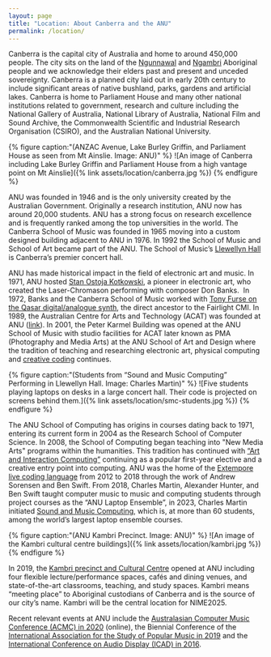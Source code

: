 ```yaml
---
layout: page  
title: "Location: About Canberra and the ANU"
permalink: /location/
---
```


Canberra is the capital city of Australia and home to around 450,000 people. The city sits on the land of the [Ngunnawal](https://www.ngunnawal.org) and [Ngambri](http://www.ngambri.org) Aboriginal people and we acknowledge their elders past and present and unceded sovereignty. Canberra is a planned city laid out in early 20th century to include significant areas of native bushland, parks, gardens and artificial lakes. Canberra is home to Parliament House and many other national institutions related to government, research and culture including the National Gallery of Australia, National Library of Australia, National Film and Sound Archive, the Commonwealth Scientific and Industrial Research Organisation (CSIRO), and the Australian National University.

{% figure caption:"(ANZAC Avenue, Lake Burley Griffin, and Parliament House as seen from Mt Ainslie. Image: ANU)" %}
![An image of Canberra including Lake Burley Griffin and Parliament House from a high vantage point on Mt Ainslie]({% link assets/location/canberra.jpg %})
{% endfigure %}

ANU was founded in 1946 and is the only university created by the Australian Government. Originally a research institution, ANU now has around 20,000 students. ANU has a strong focus on research excellence and is frequently ranked among the top universities in the world. The Canberra School of Music was founded in 1965 moving into a custom designed building adjacent to ANU in 1976. In 1992 the School of Music and School of Art became part of the ANU. The School of Music’s [Llewellyn Hall](https://llewellynhall.com.au) is Canberra’s premier concert hall.

ANU has made historical impact in the field of electronic art and music. In 1971, ANU hosted [Stan Ostoja Kotkowski](https://adb.anu.edu.au/biography/ostojakotkowski-joseph-stanislaw--stan-21621), a pioneer in electronic art, who created the Laser-Chromason performing with composer Don Banks.  In 1972, Banks and the Canberra School of Music worked with [Tony Furse on the Qasar digital/analogue synth](https://120years.net/qasar-iii-m8-tony-furse-australia-1970-1976/), the direct ancestor to the Fairlight CMI. In 1989, the Australian Centre for Arts and Technology (ACAT) was founded at ANU ([link](http://www.avatar.com.au/courses/acat/)). In 2001, the Peter Karmel Building was opened at the ANU School of Music with studio facilities for ACAT later known as PMA (Photography and Media Arts) at the ANU School of Art and Design where the tradition of teaching and researching electronic art, physical computing and [creative coding](https://programsandcourses.anu.edu.au/2023/course/DESN2002) continues.

{% figure caption:"(Students from “Sound and Music Computing” Performing in Llewellyn Hall. Image: Charles Martin)" %}
![Five students playing laptops on desks in a large concert hall. Their code is projected on screens behind them.]({% link assets/location/smc-students.jpg %})
{% endfigure %}

The ANU School of Computing has origins in courses dating back to 1971, entering its current form in 2004 as the Research School of Computer Science. In 2008, the School of Computing began teaching into "New Media Arts" programs within the humanities. This tradition has continued with [“Art and Interaction Computing”](https://comp.anu.edu.au/courses/comp1720/) continuing as a popular first-year elective and a creative entry point into computing. ANU was the home of the [Extempore live coding language](https://github.com/digego/extempore) from 2012 to 2018 through the work of Andrew Sorensen and Ben Swift. From 2018, Charles Martin, Alexander Hunter, and Ben Swift taught computer music to music and computing students through project courses as the “ANU Laptop Ensemble”, in 2023, Charles Martin initiated [Sound and Music Computing](https://comp.anu.edu.au/courses/laptop-ensemble/), which is, at more than 60 students, among the world’s largest laptop ensemble courses.

{% figure caption:"(ANU Kambri Precinct. Image: ANU)" %}
![An image of the Kambri cultural centre buildings]({% link assets/location/kambri.jpg %})
{% endfigure %}

In 2019, the [Kambri precinct and Cultural Centre](https://kambri.com.au/venues/cultural-centre/) opened at ANU including four flexible lecture/performance spaces, cafés and dining venues, and state-of-the-art classrooms, teaching, and study spaces. Kambri means “meeting place” to Aboriginal custodians of Canberra and is the source of our city’s name. Kambri will be the central location for NIME2025.

Recent relevant events at ANU include the [Australasian Computer Music Conference (ACMC) in 2020](https://australasian-computer-music-association.github.io/acmc2020/index.html) (online), the Biennial Conference of the [International Association for the Study of Popular Music in 2019](https://www.iaspm.net/iaspm-xx-canberra-2019-proceedings-are-online/) and the [International Conference on Audio Display (ICAD) in 2016](https://www.icad.org/icad2016/).

